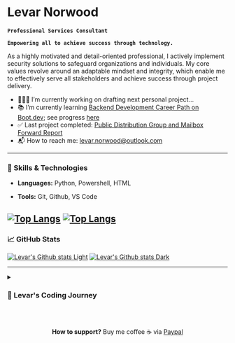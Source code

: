 # Levar Norwood

**`Professional Services Consultant`**

**`Empowering all to achieve success through technology.`**

As a highly motivated and detail-oriented professional, I actively implement security solutions to safeguard organizations and individuals. My core values revolve around an adaptable mindset and integrity, which enable me to effectively serve all stakeholders and achieve success through project delivery.

- 👨🏽‍💻 I’m currently working on drafting next personal project...
- 📚 I’m currently learning [Backend Development Career Path on Boot.dev](https://www.boot.dev/tracks/backend); see progress [here](https://www.boot.dev/u/lev2pr0)
- ✅ Last project completed: [Public Distribution Group and Mailbox Forward Report](https://github.com/lev2pr0/DLMailboxForwardingReport) 
- 📬 How to reach me: [levar.norwood@outlook.com](mailto:levar.norwood@outlook.com)  



---

### 🧰 Skills & Technologies

- **Languages:** Python, Powershell, HTML 
<!--
- **Frameworks:** 
-->
- **Tools:** Git, Github, VS Code

[![Top Langs](https://github-readme-stats.vercel.app/api/top-langs/?username=lev2pr0&hide_progress=true&theme=default#gh-light-mode-only)](https://github.com/lev2pr0/github-readme-stats#gh-light-mode-only)
[![Top Langs](https://github-readme-stats.vercel.app/api/top-langs/?username=lev2pr0&hide_progress=true&theme=dark#gh-dark-mode-only)](https://github.com/lev2pr0/github-readme-stats#gh-dark-mode-only)
---
### 📈 GitHub Stats 

[![Levar's Github stats Light](https://github-readme-stats.vercel.app/api?username=lev2pr0\&rank_icon=github\&show_icons=true\&hide=contribs,issues\&theme=default#gh-light-mode-only)](https://github.com/lev2pr0/github-readme-stats#gh-light-mode-only)
[![Levar's Github stats Dark](https://github-readme-stats.vercel.app/api?username=lev2pr0\&rank_icon=github\&show_icons=true\&hide=contribs,issues\&theme=dark#gh-dark-mode-only)](https://github.com/lev2pr0/github-readme-stats#gh-dark-mode-only)

---

<details>
 <summary><h3>📖 Levar's Coding Journey</h3></summary>
 
 I began my journey as a community college Computer Engineering student in 2014 on a transfer track for NC State University. During college, I took classes on Intro to Computers, Databases, and Programming & Logic. My favorite classes were Programming & Logic and Databases Concepts, learning how software & data are built and stored through course projects. This brought me much excitement; though barely passing, I dreamed of a career as a software engineer to help others win with technology. 
<br><br/> 
 Early in 2015, I had unforeseen life circumstances adding urgency for a fast-track career to support my younger self at 19 years old. I incontinently abandoned hope for a software engineer career and pivoted for a career in IT. From 2015-17, I received a full-time Technical Support Engineer role while taking IT fast-track courses in Networking and IT support administration part-time. This was financially difficult supporting myself while paying community college tuition fees. At a crossroads, I dropped out, ending my college education with a total of 77 cumulative credits, and focused on growing my IT career in an alternative way. 
<br><br/> 
 Some years later, I've been in the IT industry for roughly 10 years and role required continuous learning to implement multiple new products for existing and new B2B customers. Though I succeeded, I could no longer ignore the difficulty of learning due to lack of focus and initiative, so I sought professional help. This lead to a diagnosis of ADHD (primarily inattentive) to my surprise and received medicine for treatment, unlocking a whole new world of possibilities. This alone made me more productive at work in project implementations and after-hours, successfully learning programming skills previously requiring strenuous willpower.
<br><br/>
 Now, I am working towards the dream I had for years learning software development to empower all to achieve success through technology. I have put myself on a self-learning roadmap to grow programming skills necessary to achieve a role in backend development within 5 years. In the short term, I will continue my current career, growing aptitude in IT including soft skills in strong communication, leadership, problem-solving, organization, and time management for future challenging projects. 

#

<p align="center" 
 
**Thank you for reading my story! 🙏🏽**

</p>
 
You can watch me grow here as I continue to show my progress through projects publically shared. I am always open to collaboration & mentorship so feel free to reach out via email at [levar.norwood@outlook.com](mailto:levar.norwood@outlook.com) or connect professionally via [LinkedIn](https://www.linkedin.com/in/levar-norwood/).

**Easter egg unlocked**: *Cool penguin approves!* 🐧

<img src="https://media2.giphy.com/media/v1.Y2lkPTc5MGI3NjExMWJlc3FocG16eTg3bmVneWp0d3ZyNHl1ejVzejhkbG90MnY4N3k3aiZlcD12MV9pbnRlcm5hbF9naWZfYnlfaWQmY3Q9Zw/XGsHjfmwF3VMCuNQA4/giphy.gif" width="300" height="300" />

<br><br/>
</details>
<br><br/>
<p align="center" 
 
 **How to support?** Buy me coffee ☕️ via [Paypal](https://www.paypal.com/donate/?business=E7G9HLW2WPV22&no_recurring=1&item_name=Empowering+all+to+achieve+success+through+technology.%0A&currency_code=USD)

</p>

